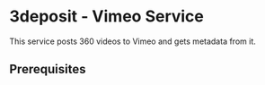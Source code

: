 # 3deposit - Vimeo Service

This service posts 360 videos to Vimeo and gets metadata from it.

## Prerequisites

